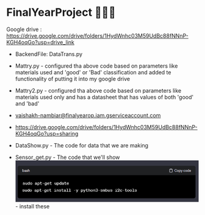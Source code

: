 # FinalYearProject 💐💐🌻
 
Google drive : https://drive.google.com/drive/folders/1HydWnhc03M59UdBc88fNNnP-KGH4oqGo?usp=drive_link

- BackendFile: DataTrans.py
- Mattry.py - configured tha above code based on parameters like materials used and 'good' or 'Bad' classification and added te functionality of putting it into my google drive 
- Mattry2.py - configured tha above code based on parameters like materials used only and has a datasheet that has values of both 'good' and 'bad'


- vaishakh-nambiar@finalyearop.iam.gserviceaccount.com

- https://drive.google.com/drive/folders/1HydWnhc03M59UdBc88fNNnP-KGH4oqGo?usp=sharing




- DataShow.py - The code for data that we are making 
- Sensor_get.py - The code that we'll show 
![Alt text](image.png) - install these 



<!-- I need a help
this is my syntehtic data:
# Load the dataset
data = {
    'Temperature': [26.84, 30.19, 29.48, 31.76, 25.93, 27.45, 31.92, 31.71, 31.83, 29.37, 28.07, 26.27, 26.96, 28.39, 31.53],
    'Vibration_X': [-2.68, -23.72, 1.24, -13.17, -13.71, -2.78, -7.38, -0.67, -11.12, -11.81, -18.92, -22.18, -11.35, -0.69, 3.73],
    'Vibration_Y': [23.09, 23.3, 19.01, 21.69, 21.47, 27.26, 24.9, 5.46, 32.04, 19.66, 29.78, 14.3, 14.83, 17.6, 12.25],
    'Vibration_Z': [-1014.33, -1011.56, -1012.23, -1018.05, -1016.73, -1025.36, -1024.68, -1018.47, -1016.76, -1028.73, -1026.08, -1020.9, -1019.04, -1021.89, -1021.73]
}

df = pd.DataFrame(data)


Scenario:
Say two excel sheets, A and B
A has data of 10 days with 1200 records, that ll be used for training, and B has the actual value for the 11th day
My regression models predict values for the 11th day based on the patterns it learned from the data of 10 days that is from data of sheet A
And sheet B is used to find the correctness of the data


Give me the codes that help me load this dataset 
data from A in the 'data' part of my code which I gave 
And data from B in place holder of : actual_vibration_11th_day = np.array([[-2.51,5,-1021]])
Replcae the np.array part and add all the data from sheet B into this such as the regression model runs and gives me the correct values -->

<!-- Linear Regression - Actual Vibration on the 11th day: 
 [[    1.69    12.06 -1028.63]
 [   -7.66    14.37 -1028.32]
 [   -1.13    10.25 -1028.11]
 ...
 [   -1.66     6.28 -1028.14]
 [   -1.98     9.66 -1022.77]
 [   -1.86    34.75 -1019.18]]
Linear Regression - Predicted Vibration on the 11th day: 
 [   -2.68    23.09 -1014.33]
Linear Regression - Vibration Error for the 11th day: 
 [[ 4.37 11.03 14.3 ]
 [ 4.98  8.72 13.99]
 [ 1.55 12.84 13.78]
 ...
 [ 1.02 16.81 13.81]
 [ 0.7  13.43  8.44]
 [ 0.82 11.66  4.85]]
Linear Regression - Mean Vibration Error for the 11th day: 
 [9.24011667 7.68758333 6.85400833]

Linear Regression - Actual Temperature on the 11th day: 
 0       26.45
1       31.60
2       28.22
3       30.94
4       27.73
        ...  
1195    30.33
1196    26.44
1197    25.97
1198    25.68
1199    28.17
Name: Temperature, Length: 1200, dtype: float64
Linear Regression - Predicted Temperature on the 11th day: 
 29.10503617452745
Linear Regression - Temperature Error for the 11th day: 
 0       2.655036
1       2.494964
2       0.885036
3       1.834964
4       1.375036
          ...   
1195    1.224964
1196    2.665036
1197    3.135036
1198    3.425036
1199    0.935036
Name: Temperature, Length: 1200, dtype: float64
Linear Regression - Mean Temperature Error for the 11th day: 
 2.021884720023553
------------------------------
RFG - Actual Vibration on the 11th day: 
 [[    1.69    12.06 -1028.63]
 [   -7.66    14.37 -1028.32]
 [   -1.13    10.25 -1028.11]
 ...
 [   -1.66     6.28 -1028.14]
 [   -1.98     9.66 -1022.77]
 [   -1.86    34.75 -1019.18]]
RFG - Predicted Vibration on the 11th day: 
 [  -23.2189    26.5809 -1028.2292]
RFG - Vibration Error for the 11th day: 
 [[24.9089 14.5209  0.4008]
 [15.5589 12.2109  0.0908]
 [22.0889 16.3309  0.1192]
 ...
 [21.5589 20.3009  0.0892]
 [21.2389 16.9209  5.4592]
 [21.3589  8.1691  9.0492]]
RFG - Mean Vibration Error for the 11th day: 
 [13.3686135   8.8921155   7.78050433]

RFG - Actual Temperature on the 11th day: 
 0       26.45
1       31.60
2       28.22
3       30.94
4       27.73
        ...  
1195    30.33
1196    26.44
1197    25.97
1198    25.68
1199    28.17
Name: Temperature, Length: 1200, dtype: float64
RFG - Predicted Temperature on the 11th day: 
 27.265000000000022
RFG - Temperature Error for the 11th day: 
 0       0.815
1       4.335
2       0.955
3       3.675
4       0.465
        ...  
1195    3.065
1196    0.825
1197    1.295
1198    1.585
1199    0.905
Name: Temperature, Length: 1200, dtype: float64
RFG - Mean Temperature Error for the 11th day: 
 2.385916666666657

-----------------------------------------------------------

XGBoost - Actual Vibration on the 11th day: 
 [[    1.69    12.06 -1028.63]
 [   -7.66    14.37 -1028.32]
 [   -1.13    10.25 -1028.11]
 ...
 [   -1.66     6.28 -1028.14]
 [   -1.98     9.66 -1022.77]
 [   -1.86    34.75 -1019.18]]
XGBoost - Predicted Vibration on the 11th day: 
 [  -23.348892    26.688473 -1028.9445  ]
XGBoost - Vibration Error for the 11th day: 
 [[25.03889221 14.62847275  0.31445801]
 [15.68889221 12.31847275  0.62445801]
 [22.21889221 16.43847275  0.83445801]
 ...
 [21.68889221 20.40847275  0.80445801]
 [21.36889221 17.02847275  6.17445801]
 [21.48889221  8.06152725  9.76445801]]
XGBoost - Mean Vibration Error for the 11th day: 
 [13.48397704  8.94195395  8.37799805]

XGBoost - Actual Temperature on the 11th day: 
 0       26.45
1       31.60
2       28.22
3       30.94
4       27.73
        ...  
1195    30.33
1196    26.44
1197    25.97
1198    25.68
1199    28.17
Name: Temperature, Length: 1200, dtype: float64
XGBoost - Predicted Temperature on the 11th day: 
 26.011068
XGBoost - Temperature Error for the 11th day: 
 0       0.438932
1       5.588932
2       2.208932
3       4.928932
4       1.718932
          ...   
1195    4.318932
1196    0.428932
1197    0.041068
1198    0.331068
1199    2.158932
Name: Temperature, Length: 1200, dtype: float64
XGBoost - Mean Temperature Error for the 11th day: 
 3.1143373449961342

---------------------------------------------------------

Now take all the outputs I gave above and make a detailed report.
Give a Comparison of the models 
And make the report as of 'Result and Analysis' part of a report

Give it to me in detailed paragraphs and not points -->